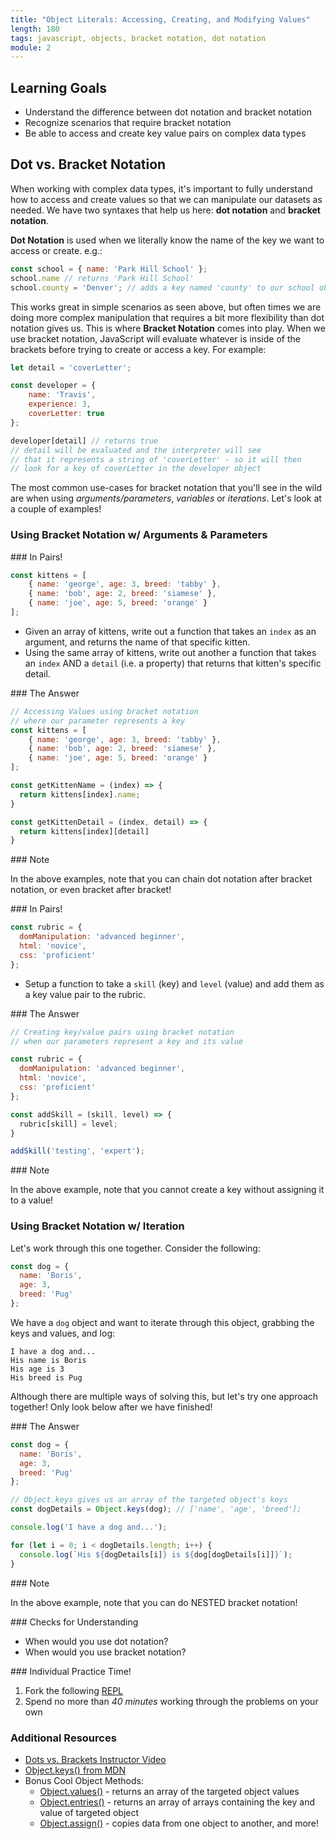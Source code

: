 ```yaml
---
title: "Object Literals: Accessing, Creating, and Modifying Values"
length: 180
tags: javascript, objects, bracket notation, dot notation
module: 2
---
```


## Learning Goals

* Understand the difference between dot notation and bracket notation
* Recognize scenarios that require bracket notation
* Be able to access and create key value pairs on complex data types


## Dot vs. Bracket Notation

When working with complex data types, it's important to fully understand how to access and create values so that we can manipulate our datasets as needed. We have two syntaxes that help us here: **dot notation** and **bracket notation**.

**Dot Notation** is used when we literally know the name of the key we want to access or create. e.g.:

```js
const school = { name: 'Park Hill School' };
school.name // returns 'Park Hill School'
school.county = 'Denver'; // adds a key named 'county' to our school object, with the value 'Denver'
```

This works great in simple scenarios as seen above, but often times we are doing more complex manipulation that requires a bit more flexibility than dot notation gives us. This is where **Bracket Notation** comes into play. When we use bracket notation, JavaScript will evaluate whatever is inside of the brackets before trying to create or access a key. For example:

```js
let detail = 'coverLetter';

const developer = {
    name: 'Travis',
    experience: 3,
    coverLetter: true
};

developer[detail] // returns true
// detail will be evaluated and the interpreter will see
// that it represents a string of 'coverLetter' - so it will then
// look for a key of coverLetter in the developer object
```

The most common use-cases for bracket notation that you'll see in the wild are when using *arguments/parameters*, *variables* or *iterations*. Let's look at a couple of examples!

<!-- Instructor Notes:
    * Go through the following examples in class by typing them out in repls, not just reading them to the class
    * As you start to solve each one, popsicle stick the students to ask them for help with what to do next
    * e.g. "If I want to write a function that takes in an index of a kitten, and I want the function to return
    * the name of my kitten at that index, how might I do that?"
-->

### Using Bracket Notation w/ Arguments & Parameters

<section class="call-to-action">
### In Pairs!

```js
const kittens = [
    { name: 'george', age: 3, breed: 'tabby' },
    { name: 'bob', age: 2, breed: 'siamese' },
    { name: 'joe', age: 5, breed: 'orange' }
];
```

* Given an array of kittens, write out a function that takes an `index` as an argument, and returns the name of that specific kitten.
* Using the same array of kittens, write out another a function that takes an `index` AND a `detail` (i.e. a property) that returns that kitten's specific detail.
</section>

<section class="answer">
### The Answer  

```js
// Accessing Values using bracket notation
// where our parameter represents a key
const kittens = [
    { name: 'george', age: 3, breed: 'tabby' },
    { name: 'bob', age: 2, breed: 'siamese' },
    { name: 'joe', age: 5, breed: 'orange' }
];

const getKittenName = (index) => {
  return kittens[index].name;
}

const getKittenDetail = (index, detail) => {
  return kittens[index][detail]  
}
```
</section>

<section class="note">
### Note

In the above examples, note that you can chain dot notation after bracket notation, or even bracket after bracket!
</section>


<section class="call-to-action">
### In Pairs!

```js
const rubric = {
  domManipulation: 'advanced beginner',
  html: 'novice',
  css: 'proficient'
};
```

* Setup a function to take a `skill` (key) and `level` (value) and add them as a key value pair to the rubric.
</section>

<section class="answer">
### The Answer  

```js
// Creating key/value pairs using bracket notation
// when our parameters represent a key and its value

const rubric = {
  domManipulation: 'advanced beginner',
  html: 'novice',
  css: 'proficient'
};

const addSkill = (skill, level) => {
  rubric[skill] = level;
}

addSkill('testing', 'expert');
```
</section>

<section class="note">
### Note

In the above example, note that you cannot create a key without assigning it to a value!
</section>

### Using Bracket Notation w/ Iteration

Let's work through this one together.  Consider the following:

```js
const dog = {
  name: 'Boris',
  age: 3,
  breed: 'Pug'
};
```

We have a `dog` object and want to iterate through this object, grabbing the keys and values, and log:

```
I have a dog and...
His name is Boris
His age is 3
His breed is Pug
```

Although there are multiple ways of solving this, but let's try one approach together!  Only look below after we have finished!

<section class="answer">
### The Answer  

```js
const dog = {
  name: 'Boris',
  age: 3,
  breed: 'Pug'
};

// Object.keys gives us an array of the targeted object's keys
const dogDetails = Object.keys(dog); // ['name', 'age', 'breed'];

console.log('I have a dog and...');

for (let i = 0; i < dogDetails.length; i++) {
  console.log(`His ${dogDetails[i]} is ${dog[dogDetails[i]]}`);
}
```
</section>

<section class="note">
### Note

In the above example, note that you can do NESTED bracket notation!
</section>

<section class="checks-for-understanding">
### Checks for Understanding

* When would you use dot notation?
* When would you use bracket notation?

</section>


<section class="call-to-action">
### Individual Practice Time!

1. Fork the following [REPL](https://replit.com/@kaylaewood/M2-Objects-Practice#index.js)
2. Spend no more than *40 minutes* working through the problems on your own


### Additional Resources
* [Dots vs. Brackets Instructor Video](https://www.youtube.com/watch?v=DJ0deyVQZPw)
* [Object.keys() from MDN](https://developer.mozilla.org/en-US/docs/Web/JavaScript/Reference/Global_Objects/Object/keys)
* Bonus Cool Object Methods:
  * [Object.values()](https://developer.mozilla.org/en-US/docs/Web/JavaScript/Reference/Global_objects/Object/values) - returns an array of the targeted object values
  * [Object.entries()](https://developer.mozilla.org/en-US/docs/Web/JavaScript/Reference/Global_Objects/Object/entries) - returns an array of arrays containing the key and value of targeted object
  * [Object.assign()](https://developer.mozilla.org/en-US/docs/Web/JavaScript/Reference/Global_Objects/Object/assign) - copies data from one object to another, and more!

<!-- Instructor Resources

Level I Prompts
----------------------------------------------------
* Post the link to this repl in their slack channel: https://repl.it/repls/TrustyCarpalCalculator
* Students should FORK the repl and start solving each prompt on their own
* Each prompt should be almost an identical challenge to the exercises shown in class, nothing easier/nothing harder
* As they finish, they should DM you their solutions and take a POM while you review their answers
* If their answers are sound, DM the person back and tell them to move into the vault where they will
  meet Khalid/another instructor and be given another set of more challenging prompts
* A lot of people will start to finish around the same time - grab an extra instructor to help you review
  and don't provide feedback/nitpick on their solutions. Take a very quick glance and if it all looks sound,
  send them onto the second instructor
* When there are 50 minutes left in the lesson time, anyone who has not moved onto the next level of prompts
  should take a 5-minute POM, then come back to the classroom and you will spend the last 45 minutes reviewing
  the solutions to each prompt as a class. I would use popsicle sticks to call on students to help you solve them
  by telling you what to type
* Answer Key, for your reference: https://repl.it/repls/TerribleBlindDesign


## Level II Prompts, for secondary instructor
----------------------------------------------------
* Secondary instructor should wait in the vault or other instructional area for students who
  complete the level I prompts
* As students join you, DM them the link to the following repl: https://repl.it/repls/ImpressiveImpureApache
* Students should FORK the repl and start solving each prompt on their own
* As the group grows larger, they can begin to talk and help each other out
* Feel free to provide some assistance if students get stuck or need help, but you're mostly
  there just to facilitate rather than lead a lecture/session
* Answer Key, for your reference: https://repl.it/repls/JampackedLatestPortablesoftware

-->
